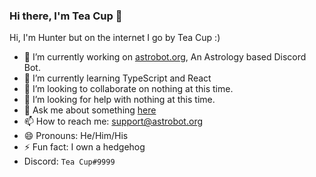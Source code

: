 ### Hi there, I'm Tea Cup 👋 

Hi, I'm Hunter but on the internet I go by Tea Cup :)

- 🔭 I’m currently working on [astrobot.org](https://astrobot.org), An Astrology based Discord Bot.
- 🌱 I’m currently learning TypeScript and React
- 👯 I’m looking to collaborate on nothing at this time.
- 🤔 I’m looking for help with nothing at this time.
- 💬 Ask me about something [here](https://github.com/TheTeaCup/TheTeaCup/issues)
- 📫 How to reach me: [support@astrobot.org](mailto:support@astrobot.org)
- 😄 Pronouns: He/Him/His
- ⚡ Fun fact: I own a hedgehog
- Discord: `Tea Cup#9999`
